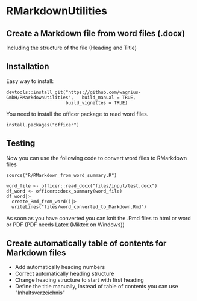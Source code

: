 # RMarkdownUtilities
## Create a Markdown file from word files (.docx) 
Including the structure of the file (Heading and Title)

## Installation 
Easy way to install:
```
devtools::install_git("https://github.com/wagnius-GmbH/RMarkdownUtilities",   build_manual = TRUE,
                      build_vignettes = TRUE)

```


You need to install the officer package to read word files.

```
install.packages("officer")
```

## Testing
Now you can use the following code to convert word files to RMarkdown files
```
source("R/RMarkdown_from_word_summary.R")

word_file <- officer::read_docx("files/input/test.docx")
df_word <- officer::docx_summary(word_file)
df_word|>
  create_Rmd_from_word()|>
  writeLines("files/word_converted_to_Markdown.Rmd")
```
As soon as you have converted you can knit the .Rmd files to html or word or PDF (PDF needs Latex (Miktex on Windows))

## Create automatically table of contents for Markdown files

-   Add automatically heading numbers
-   Correct automatically heading structure 
-   Change heading structure to start with first heading 
-   Define the title manually, instead of table of contents you can use "Inhaltsverzeichnis"
